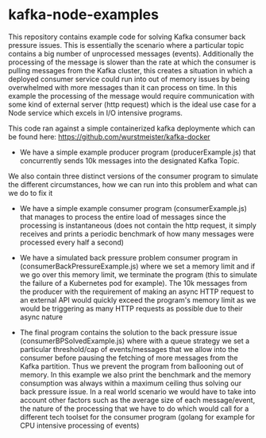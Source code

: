 # kafka-node-examples

This repository contains example code for solving Kafka consumer back pressure issues. This is essentially the scenario where a particular topic contains a big number of unprocessed messages (events). Additionally the processing of the message is slower than the rate at which the consumer is pulling messages from the Kafka cluster, this creates a situation in which a deployed consumer service could run into out of memory issues by being overwhelmed with more messages than it can process on time. In this example the processing of the message would require communication with some kind of external server (http request) which is the ideal use case for a Node service which excels in I/O intensive programs.

This code ran against a simple containerized kafka deploymente which can be found here: https://github.com/wurstmeister/kafka-docker

- We have a simple example producer program (producerExample.js) that concurrently sends 10k messages into the designated Kafka Topic.

We also contain three distinct versions of the consumer program to simulate the different circumstances, how we can run into this problem and what can we do to fix it
- We have a simple example consumer program (consumerExample.js) that manages to process the entire load of messages since the processing is instantaneous (does not contain the http request, it simply receives and prints a periodic benchmark of how many messages were processed every half a second)

- We have a simulated back pressure problem consumer program in (consumerBackPressureExample.js) where we set a memory limit and if we go over this memory limit, we terminate the program (this to simulate the failure of a Kubernetes pod for example). The 10k messages from the producer with the requirement of making an async HTTP request to an external API would quickly exceed the program's memory limit as we would be triggering as many HTTP requests as possible due to their async nature

- The final program contains the solution to the back pressure issue (consumerBPSolvedExample.js) where with a queue strategy we set a particular threshold/cap of events/messages that we allow into the consumer before pausing the fetching of more messages from the Kafka partition. Thus we prevent the program from ballooning out of memory. In this example we also print the benchmark and the memory consumption was always within a maximum ceiling thus solving our back pressure issue. In a real world scenario we would have to take into account other factors such as the average size of each message/event, the nature of the processing that we have to do which would call for a different tech toolset for the consumer program (golang for example for CPU intensive processing of events)
